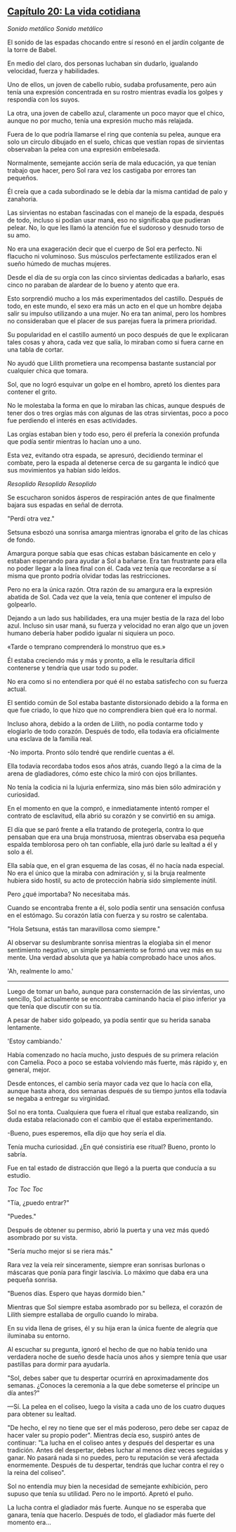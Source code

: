 
## [Capítulo 20: La vida cotidiana](https://novelnext.dramanovels.io/nc/son-of-the-hero-king/chapter-20-daily-life "Capítulo 20: La vida cotidiana")


*Sonido metálico* *Sonido metálico*

El sonido de las espadas chocando entre sí resonó en el jardín colgante de la torre de Babel. 

En medio del claro, dos personas luchaban sin dudarlo, igualando velocidad, fuerza y ​​habilidades. 

Uno de ellos, un joven de cabello rubio, sudaba profusamente, pero aún tenía una expresión concentrada en su rostro mientras evadía los golpes y respondía con los suyos. 

La otra, una joven de cabello azul, claramente un poco mayor que el chico, aunque no por mucho, tenía una expresión mucho más relajada. 

Fuera de lo que podría llamarse el ring que contenía su pelea, aunque era solo un círculo dibujado en el suelo, chicas que vestían ropas de sirvientas observaban la pelea con una expresión embelesada. 

Normalmente, semejante acción sería de mala educación, ya que tenían trabajo que hacer, pero Sol rara vez los castigaba por errores tan pequeños. 

Él creía que a cada subordinado se le debía dar la misma cantidad de palo y zanahoria. 

Las sirvientas no estaban fascinadas con el manejo de la espada, después de todo, incluso si podían usar maná, eso no significaba que pudieran pelear. No, lo que les llamó la atención fue el sudoroso y desnudo torso de su amo. 

No era una exageración decir que el cuerpo de Sol era perfecto. Ni flacucho ni voluminoso. Sus músculos perfectamente estilizados eran el sueño húmedo de muchas mujeres. 

Desde el día de su orgía con las cinco sirvientas dedicadas a bañarlo, esas cinco no paraban de alardear de lo bueno y atento que era. 

Esto sorprendió mucho a los más experimentados del castillo. Después de todo, en este mundo, el sexo era más un acto en el que un hombre dejaba salir su impulso utilizando a una mujer. No era tan animal, pero los hombres no consideraban que el placer de sus parejas fuera la primera prioridad. 

Su popularidad en el castillo aumentó un poco después de que le explicaran tales cosas y ahora, cada vez que salía, lo miraban como si fuera carne en una tabla de cortar. 

No ayudó que Lilith prometiera una recompensa bastante sustancial por cualquier chica que tomara. 

Sol, que no logró esquivar un golpe en el hombro, apretó los dientes para contener el grito. 

No le molestaba la forma en que lo miraban las chicas, aunque después de tener dos o tres orgías más con algunas de las otras sirvientas, poco a poco fue perdiendo el interés en esas actividades. 

Las orgías estaban bien y todo eso, pero él prefería la conexión profunda que podía sentir mientras lo hacían uno a uno.

Esta vez, evitando otra espada, se apresuró, decidiendo terminar el combate, pero la espada al detenerse cerca de su garganta le indicó que sus movimientos ya habían sido leídos. 

*Resoplido* *Resoplido* *Resoplido*

Se escucharon sonidos ásperos de respiración antes de que finalmente bajara sus espadas en señal de derrota. 

"Perdí otra vez."

Setsuna esbozó una sonrisa amarga mientras ignoraba el grito de las chicas de fondo. 

Amargura porque sabía que esas chicas estaban básicamente en celo y estaban esperando para ayudar a Sol a bañarse. Era tan frustrante para ella no poder llegar a la línea final con él. Cada vez tenía que recordarse a sí misma que pronto podría olvidar todas las restricciones. 

Pero no era la única razón. Otra razón de su amargura era la expresión abatida de Sol. Cada vez que la veía, tenía que contener el impulso de golpearlo. 

Dejando a un lado sus habilidades, era una mujer bestia de la raza del lobo azul. Incluso sin usar maná, su fuerza y ​​velocidad no eran algo que un joven humano debería haber podido igualar ni siquiera un poco. 

«Tarde o temprano comprenderá lo monstruo que es.»

Él estaba creciendo más y más y pronto, a ella le resultaría difícil contenerse y tendría que usar todo su poder. 

No era como si no entendiera por qué él no estaba satisfecho con su fuerza actual. 

El sentido común de Sol estaba bastante distorsionado debido a la forma en que fue criado, lo que hizo que no comprendiera bien qué era lo normal. 

Incluso ahora, debido a la orden de Lilith, no podía contarme todo y elogiarlo de todo corazón. Después de todo, ella todavía era oficialmente una esclava de la familia real. 

-No importa. Pronto sólo tendré que rendirle cuentas a él.

Ella todavía recordaba todos esos años atrás, cuando llegó a la cima de la arena de gladiadores, cómo este chico la miró con ojos brillantes. 

No tenía la codicia ni la lujuria enfermiza, sino más bien sólo admiración y curiosidad. 

En el momento en que la compró, e inmediatamente intentó romper el contrato de esclavitud, ella abrió su corazón y se convirtió en su amiga. 

El día que se paró frente a ella tratando de protegerla, contra lo que pensaban que era una bruja monstruosa, mientras observaba esa pequeña espalda temblorosa pero oh tan confiable, ella juró darle su lealtad a él y solo a él. 

Ella sabía que, en el gran esquema de las cosas, él no hacía nada especial. No era el único que la miraba con admiración y, si la bruja realmente hubiera sido hostil, su acto de protección habría sido simplemente inútil. 

Pero ¿qué importaba? No necesitaba más. 

Cuando se encontraba frente a él, solo podía sentir una sensación confusa en el estómago. Su corazón latía con fuerza y ​​su rostro se calentaba. 

"Hola Setsuna, estás tan maravillosa como siempre."

Al observar su deslumbrante sonrisa mientras la elogiaba sin el menor sentimiento negativo, un simple pensamiento se formó una vez más en su mente. Una verdad absoluta que ya había comprobado hace unos años. 

'Ah, realmente lo amo.'

----

Luego de tomar un baño, aunque para consternación de las sirvientas, uno sencillo, Sol actualmente se encontraba caminando hacia el piso inferior ya que tenía que discutir con su tía. 

A pesar de haber sido golpeado, ya podía sentir que su herida sanaba lentamente. 

'Estoy cambiando.'

Había comenzado no hacía mucho, justo después de su primera relación con Camelia. Poco a poco se estaba volviendo más fuerte, más rápido y, en general, mejor. 

Desde entonces, el cambio sería mayor cada vez que lo hacía con ella, aunque hasta ahora, dos semanas después de su tiempo juntos ella todavía se negaba a entregar su virginidad. 

Sol no era tonta. Cualquiera que fuera el ritual que estaba realizando, sin duda estaba relacionado con el cambio que él estaba experimentando. 

-Bueno, pues esperemos, ella dijo que hoy sería el día.

Tenía mucha curiosidad. ¿En qué consistiría ese ritual? Bueno, pronto lo sabría. 

Fue en tal estado de distracción que llegó a la puerta que conducía a su estudio. 

*Toc* *Toc* *Toc*

"Tía, ¿puedo entrar?" 

"Puedes."

Después de obtener su permiso, abrió la puerta y una vez más quedó asombrado por su vista. 

"Sería mucho mejor si se riera más."

Rara vez la veía reír sinceramente, siempre eran sonrisas burlonas o máscaras que ponía para fingir lascivia. Lo máximo que daba era una pequeña sonrisa. 

"Buenos días. Espero que hayas dormido bien."

Mientras que Sol siempre estaba asombrado por su belleza, el corazón de Lilith siempre estallaba de orgullo cuando lo miraba. 

En su vida llena de grises, él y su hija eran la única fuente de alegría que iluminaba su entorno. 

Al escuchar su pregunta, ignoró el hecho de que no había tenido una verdadera noche de sueño desde hacía unos años y siempre tenía que usar pastillas para dormir para ayudarla. 

"Sol, debes saber que tu despertar ocurrirá en aproximadamente dos semanas. ¿Conoces la ceremonia a la que debe someterse el príncipe un día antes?" 

—Sí. La pelea en el coliseo, luego la visita a cada uno de los cuatro duques para obtener su lealtad.

"De hecho, el rey no tiene que ser el más poderoso, pero debe ser capaz de hacer valer su propio poder". Mientras decía eso, suspiró antes de continuar: "La lucha en el coliseo antes y después del despertar es una tradición. Antes del despertar, debes luchar al menos diez veces seguidas y ganar. No pasará nada si no puedes, pero tu reputación se verá afectada enormemente. Después de tu despertar, tendrás que luchar contra el rey o la reina del coliseo".

Sol no entendía muy bien la necesidad de semejante exhibición, pero supuso que tenía su utilidad. Pero no le importó. Apretó el puño. 

La lucha contra el gladiador más fuerte. Aunque no se esperaba que ganara, tenía que hacerlo. Después de todo, el gladiador más fuerte del momento era…
